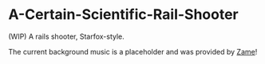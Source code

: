 # A-Certain-Scientific-Rail-Shooter
(WIP) A rails shooter, Starfox-style.

The current background music is a placeholder and was provided by [Zame](https://www.youtube.com/channel/UCKKKbeAhjKYJfOy5Opg8lcQ)!

